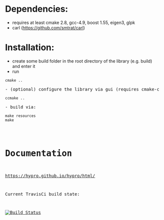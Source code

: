 # Dependencies:
- requires at least cmake 2.8, gcc-4.9, boost 1.55, eigen3, glpk
- carl (https://github.com/smtrat/carl)

# Installation:
- create some build folder in the root directory of the library (e.g. build) and enter it
- run 
<pre><code>cmake ..</code><pre>
- (optional) configure the library via gui (requires cmake-curses-gui):
<pre><code>ccmake ..</code><pre>
- build via: <pre><code>make resources
make</code></pre>

# Documentation
https://hypro.github.io/hypro/html/


Current TravisCi build state: 

[![Build Status](https://travis-ci.org/hypro/hypro.svg?branch=master)](https://travis-ci.org/hypro/hypro)
